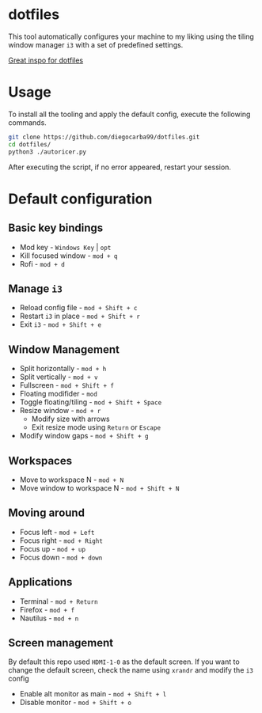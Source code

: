 # dotfiles
This tool automatically configures your machine to my liking using the tiling window manager `i3` with a set of predefined settings.

[Great inspo for dotfiles](https://github.com/webpro/awesome-dotfiles?tab=readme-ov-file)


# Usage

To install all the tooling and apply the default config, execute the following commands.

```sh
git clone https://github.com/diegocarba99/dotfiles.git
cd dotfiles/
python3 ./autoricer.py
```

After executing the script, if no error appeared, restart your session.


# Default configuration

## Basic key bindings
- Mod key - `Windows Key` | `opt`
- Kill focused window - `mod + q`
- Rofi - `mod + d`

## Manage `i3`
- Reload config file - `mod + Shift + c`
- Restart `i3` in place - `mod + Shift + r`
- Exit `i3` - `mod + Shift + e`

## Window Management
- Split horizontally - `mod + h`
- Split vertically - `mod + v`
- Fullscreen - `mod + Shift + f`
- Floating modifider - `mod`
- Toggle floating/tiling - `mod + Shift + Space`
- Resize window - `mod + r`
    - Modify size with arrows
    - Exit resize mode using `Return` or `Escape`
- Modify window gaps - `mod + Shift + g`

## Workspaces
- Move to workspace N - `mod + N`
- Move window to workspace N - `mod + Shift + N`

## Moving around
- Focus left - `mod + Left`
- Focus right - `mod + Right`
- Focus up - `mod + up`
- Focus down - `mod + down`

## Applications
- Terminal - `mod + Return`
- Firefox - `mod + f`
- Nautilus - `mod + n`

## Screen management
By default this repo used `HDMI-1-0` as the default screen. If you want to change
the default screen, check the name using `xrandr` and modify the `i3` config
- Enable alt monitor as main - `mod + Shift + l`
- Disable monitor - `mod + Shift + o`

